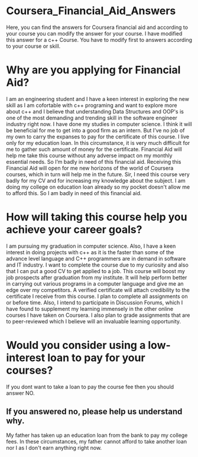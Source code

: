 # Coursera_Financial_Aid_Answers
Here, you can find the answers for Coursera financial aid and according to your course you can modify the answer for your course.
I have modified this answer for a c++ Course. You have to modify first to answers according to your course or skill.


# Why are you applying for Financial Aid?

I am an engineering student and I have a keen interest in exploring the new skill as I am cofortable with c++ programing and want to explore more about c++ and I believe that understanding Data Structures and OOP's is one of the most demanding and trending skill in the software engineer industry right now. I have done my studies in computer science. I think it will be beneficial for me to get into a good firm as an intern. But I’ve no job of my own to carry the expanses to pay for the certificate of this course. I live only for my education loan. In this circumstance, it is very much difficult for me to gather such amount of money for the certificate. Financial Aid will help me take this course without any adverse impact on my monthly essential needs. So I’m badly in need of this financial aid. Receiving this Financial Aid will open for me new horizons of the world of Coursera courses, which in turn will help me in the future. Sir, I need this course very badly for my CV and for increasing my knowledge about the subject. I am doing my college on education loan already so my pocket doesn't allow me to afford this. So I am badly in need of this financial aid.

# How will taking this course help you achieve your career goals?

I am pursuing my graduation in computer science. Also, I have a keen interest in doing projects with c++ as it is the faster than some of the advance level language and C++ programmers are in demand in software and IT industry. I want to complete the course due to my curiosity and also that I can put a good CV to get applied to a job. This course will boost my job prospects after graduation from my institute. It will help perform better in carrying out various programs in a computer language and give me an edge over my competitors. A verified certificate will attach credibility to the certificate I receive from this course. I plan to complete all assignments on or before time. Also, I intend to participate in Discussion Forums, which I have found to supplement my learning immensely in the other online courses I have taken on Coursera. I also plan to grade assignments that are to peer-reviewed which I believe will an invaluable learning opportunity.

# Would you consider using a low-interest loan to pay for your courses?

If you dont want to take a loan to pay the course fee then you should answer NO.

## If you answered no, please help us understand why.

My father has taken up an education loan from the bank to pay my college fees. In these circumstances, my father cannot afford to take another loan nor I as I don't earn anything right now.
